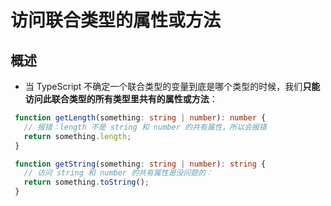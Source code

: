 # 访问联合类型的属性或方法

## 概述

+ 当 TypeScript 不确定一个联合类型的变量到底是哪个类型的时候，我们**只能访问此联合类型的所有类型里共有的属性或方法**：

 ```ts
  function getLength(something: string | number): number {
    // 报错：length 不是 string 和 number 的共有属性，所以会报错
    return something.length;
  }
  ```

 ```ts
  function getString(something: string | number): string {
    // 访问 string 和 number 的共有属性是没问题的：
    return something.toString();
  }
  ```

